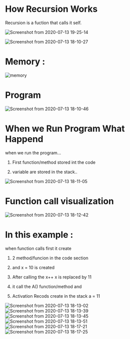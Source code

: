 # How Recursion Works

Recursion is a fuction that calls it self.

![Screenshot from 2020-07-13 19-25-14](https://user-images.githubusercontent.com/37740006/87309643-b1cf0480-c53e-11ea-8a25-7621b8b1cacd.png)

![Screenshot from 2020-07-13 18-10-27](https://user-images.githubusercontent.com/37740006/87309812-e93db100-c53e-11ea-9fe7-149c990eb64d.png)

# Memory :

![memory](https://user-images.githubusercontent.com/37740006/87310224-7da81380-c53f-11ea-80ad-708b3c62f97e.png)

# Program
![Screenshot from 2020-07-13 18-10-46](https://user-images.githubusercontent.com/37740006/87310328-a4fee080-c53f-11ea-9195-a71e3a7f563c.png)

# When we Run Program What Happend

when we run the program...

1. First function/method stored int the code

2. variable are stored in the stack..

![Screenshot from 2020-07-13 18-11-05](https://user-images.githubusercontent.com/37740006/87310483-d677ac00-c53f-11ea-8e82-6dbdf72fd05f.png)

# Function call visualization

![Screenshot from 2020-07-13 18-12-42](https://user-images.githubusercontent.com/37740006/87310812-4a19b900-c540-11ea-932d-620575a13bb4.png)

# In this example :

when function calls first it create 

1. 2 method/funcion in the code section

2. and x = 10 is created

3. After calling the x++ x is replaced by 11

4. it call the A() function/method and 

5. Activation Recods create in the stack a = 11

![Screenshot from 2020-07-13 18-13-02](https://user-images.githubusercontent.com/37740006/87311352-f065be80-c540-11ea-9e50-9b9f89d8a46a.png)
![Screenshot from 2020-07-13 18-13-39](https://user-images.githubusercontent.com/37740006/87311357-f196eb80-c540-11ea-9d92-5118a9de1650.png)
![Screenshot from 2020-07-13 18-13-45](https://user-images.githubusercontent.com/37740006/87311361-f360af00-c540-11ea-98b5-734a5742c17a.png)
![Screenshot from 2020-07-13 18-13-51](https://user-images.githubusercontent.com/37740006/87311368-f491dc00-c540-11ea-947e-e82b64635f95.png)
![Screenshot from 2020-07-13 18-17-21](https://user-images.githubusercontent.com/37740006/87311370-f5c30900-c540-11ea-9882-29f9838192a2.png)
![Screenshot from 2020-07-13 18-17-25](https://user-images.githubusercontent.com/37740006/87311375-f78ccc80-c540-11ea-807a-8323363fcd84.png)

